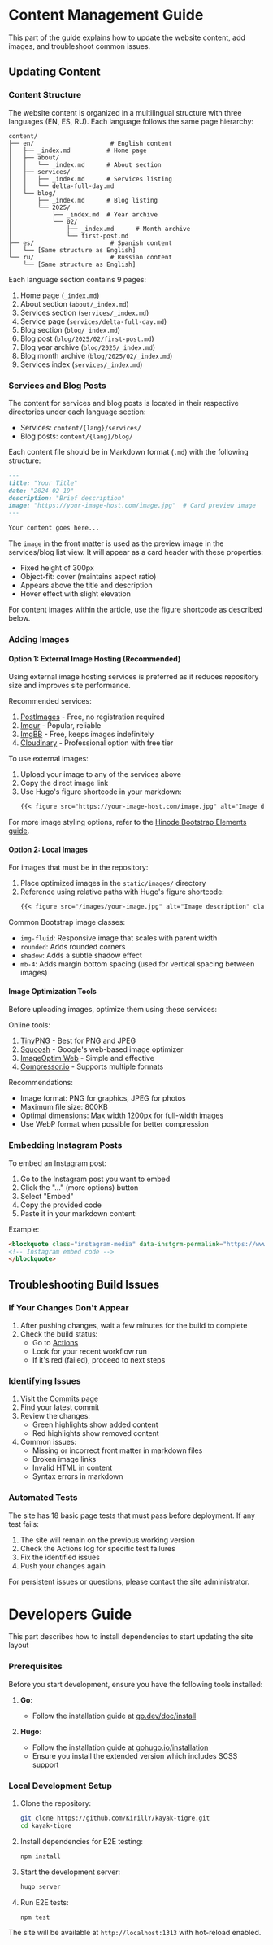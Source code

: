 # Content Management Guide 

This part of the guide explains how to update the website content, add images, and troubleshoot common issues.

## Updating Content

### Content Structure

The website content is organized in a multilingual structure with three languages (EN, ES, RU). Each language follows the same page hierarchy:

```
content/
├── en/                     # English content
│   ├── _index.md          # Home page
│   ├── about/
│   │   └── _index.md      # About section
│   ├── services/
│   │   ├── _index.md      # Services listing
│   │   └── delta-full-day.md
│   └── blog/
│       ├── _index.md      # Blog listing
│       └── 2025/
│           ├── _index.md  # Year archive
│           └── 02/
│               ├── _index.md      # Month archive
│               └── first-post.md
├── es/                     # Spanish content
│   └── [Same structure as English]
└── ru/                     # Russian content
    └── [Same structure as English]
```

Each language section contains 9 pages:
1. Home page (`_index.md`)
2. About section (`about/_index.md`)
3. Services section (`services/_index.md`)
4. Service page (`services/delta-full-day.md`)
5. Blog section (`blog/_index.md`)
6. Blog post (`blog/2025/02/first-post.md`)
7. Blog year archive (`blog/2025/_index.md`)
8. Blog month archive (`blog/2025/02/_index.md`)
9. Services index (`services/_index.md`)

### Services and Blog Posts
The content for services and blog posts is located in their respective directories under each language section:
- Services: `content/{lang}/services/`
- Blog posts: `content/{lang}/blog/`

Each content file should be in Markdown format (`.md`) with the following structure:
```markdown
---
title: "Your Title"
date: "2024-02-19"
description: "Brief description"
image: "https://your-image-host.com/image.jpg"  # Card preview image
---

Your content goes here...
```

The `image` in the front matter is used as the preview image in the services/blog list view. It will appear as a card header with these properties:
- Fixed height of 300px
- Object-fit: cover (maintains aspect ratio)
- Appears above the title and description
- Hover effect with slight elevation

For content images within the article, use the figure shortcode as described below.

### Adding Images

#### Option 1: External Image Hosting (Recommended)
Using external image hosting services is preferred as it reduces repository size and improves site performance.

Recommended services:
1. [PostImages](https://postimages.org/) - Free, no registration required
2. [Imgur](https://imgur.com/) - Popular, reliable
3. [ImgBB](https://imgbb.com/) - Free, keeps images indefinitely
4. [Cloudinary](https://cloudinary.com/) - Professional option with free tier

To use external images:
1. Upload your image to any of the services above
2. Copy the direct image link
3. Use Hugo's figure shortcode in your markdown:
   ```markdown
   {{< figure src="https://your-image-host.com/image.jpg" alt="Image description" class="img-fluid rounded shadow mb-4" >}}
   ```

For more image styling options, refer to the [Hinode Bootstrap Elements guide](https://demo.gethinode.com/en/blog/bootstrap-elements/#image).

#### Option 2: Local Images
For images that must be in the repository:
1. Place optimized images in the `static/images/` directory
2. Reference using relative paths with Hugo's figure shortcode:
   ```markdown
   {{< figure src="/images/your-image.jpg" alt="Image description" class="img-fluid rounded shadow mb-4" >}}
   ```

Common Bootstrap image classes:
- `img-fluid`: Responsive image that scales with parent width
- `rounded`: Adds rounded corners
- `shadow`: Adds a subtle shadow effect
- `mb-4`: Adds margin bottom spacing (used for vertical spacing between images)

#### Image Optimization Tools
Before uploading images, optimize them using these services:

Online tools:
1. [TinyPNG](https://tinypng.com/) - Best for PNG and JPEG
2. [Squoosh](https://squoosh.app/) - Google's web-based image optimizer
3. [ImageOptim Web](https://imageoptim.com/online) - Simple and effective
4. [Compressor.io](https://compressor.io/) - Supports multiple formats

Recommendations:
- Image format: PNG for graphics, JPEG for photos
- Maximum file size: 800KB
- Optimal dimensions: Max width 1200px for full-width images
- Use WebP format when possible for better compression

### Embedding Instagram Posts
To embed an Instagram post:

1. Go to the Instagram post you want to embed
2. Click the "..." (more options) button
3. Select "Embed"
4. Copy the provided code
5. Paste it in your markdown content:

Example:
```html
<blockquote class="instagram-media" data-instgrm-permalink="https://www.instagram.com/p/EXAMPLE/">
<!-- Instagram embed code -->
</blockquote>
```

## Troubleshooting Build Issues

### If Your Changes Don't Appear
1. After pushing changes, wait a few minutes for the build to complete
2. Check the build status:
   - Go to [Actions](https://github.com/KirillY/kayak-tigre/actions)
   - Look for your recent workflow run
   - If it's red (failed), proceed to next steps

### Identifying Issues
1. Visit the [Commits page](https://github.com/KirillY/kayak-tigre/commits/main)
2. Find your latest commit
3. Review the changes:
   - Green highlights show added content
   - Red highlights show removed content
4. Common issues:
   - Missing or incorrect front matter in markdown files
   - Broken image links
   - Invalid HTML in content
   - Syntax errors in markdown

### Automated Tests
The site has 18 basic page tests that must pass before deployment. If any test fails:
1. The site will remain on the previous working version
2. Check the Actions log for specific test failures
3. Fix the identified issues
4. Push your changes again

For persistent issues or questions, please contact the site administrator.

# Developers Guide

This part describes how to install dependencies to start updating the site layout

### Prerequisites

Before you start development, ensure you have the following tools installed:

1. **Go**:
   - Follow the installation guide at [go.dev/doc/install](https://go.dev/doc/install)

2. **Hugo**:
   - Follow the installation guide at [gohugo.io/installation](https://gohugo.io/installation/)
   - Ensure you install the extended version which includes SCSS support

### Local Development Setup

1. Clone the repository:
   ```bash
   git clone https://github.com/KirillY/kayak-tigre.git
   cd kayak-tigre
   ```

2. Install dependencies for E2E testing:
   ```bash
   npm install
   ```

3. Start the development server:
   ```bash
   hugo server
   ```

4. Run E2E tests:
   ```bash
   npm test
   ```

The site will be available at `http://localhost:1313` with hot-reload enabled.
